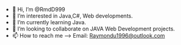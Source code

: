 - 👋 Hi, I’m @RmdD999
- 👀 I’m interested in Java,C#, Web developments.
- 🌱 I’m currently learning Java.
- 💞️ I’m looking to collaborate on JAVA Web Development projects.
- 📫 How to reach me --> Email: Raymondu1996@outlook.com

<!---
RmdD999/RmdD999 is a ✨ special ✨ repository because its `README.md` (this file) appears on your GitHub profile.
You can click the Preview link to take a look at your changes.
--->
